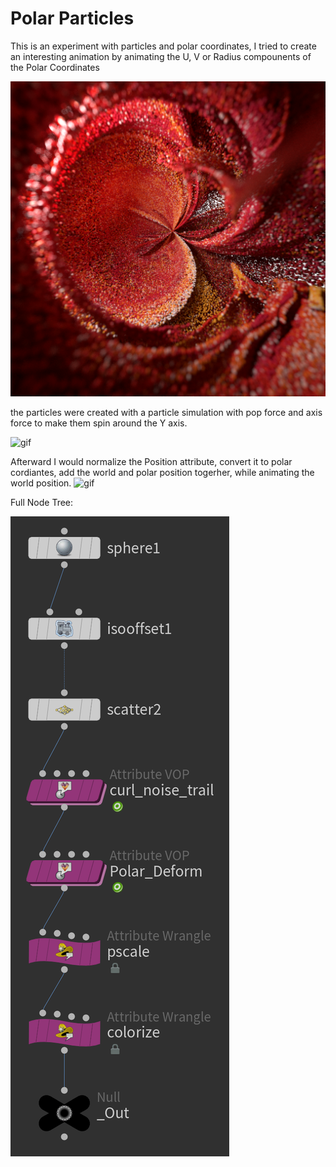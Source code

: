 #  Polar Particles
This is an experiment with particles and polar coordinates, I tried to create an interesting animation by animating the U, V or Radius compounents of the Polar Coordinates

<img src="Images/RS_Render.png">

the particles were created with a particle simulation with pop force and axis force to make them spin around the Y axis.

<img alt = "gif" src="Images/Particle_Pre_Polar.gif">

Afterward I would normalize the Position attribute, convert it to polar cordiantes, add the world and polar position togerher, while animating the world position. 
<img alt = "gif" src="Images/Particle_Post_Polar.gif">

Full Node Tree:

<img src="Images/Node Tree.png">

